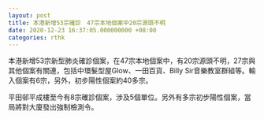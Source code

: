 ```yaml
---
layout: post
title: 本港新增53宗確診　47宗本地個案中20宗源頭不明
date: 2020-12-23 16:37:05.000000000 +08:00
categories: rthk
---
```


本港新增53宗新型肺炎確診個案，在47宗本地個案中，有20宗源頭不明，27宗與其他個案有關連，包括中環髮型屋Glow、一田百貨、Billy Sir音樂教室群組等。輸入個案有6宗，另外，初步陽性個案約40多宗。

平田邨平成樓至今有8宗確診個案，涉及5個單位。另外有多宗初步陽性個案，當局將對大廈發出強制檢測令。
